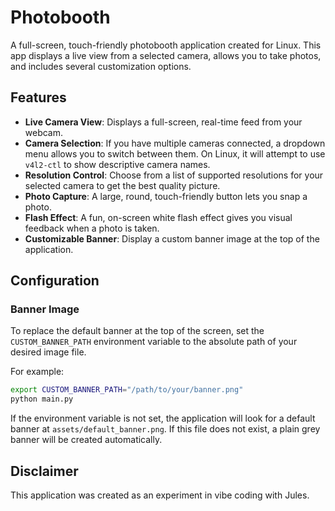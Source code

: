 # Photobooth

A full-screen, touch-friendly photobooth application created for Linux. This app displays a live view from a selected camera, allows you to take photos, and includes several customization options.

## Features

*   **Live Camera View**: Displays a full-screen, real-time feed from your webcam.
*   **Camera Selection**: If you have multiple cameras connected, a dropdown menu allows you to switch between them. On Linux, it will attempt to use `v4l2-ctl` to show descriptive camera names.
*   **Resolution Control**: Choose from a list of supported resolutions for your selected camera to get the best quality picture.
*   **Photo Capture**: A large, round, touch-friendly button lets you snap a photo.
*   **Flash Effect**: A fun, on-screen white flash effect gives you visual feedback when a photo is taken.
*   **Customizable Banner**: Display a custom banner image at the top of the application.

## Configuration

### Banner Image

To replace the default banner at the top of the screen, set the `CUSTOM_BANNER_PATH` environment variable to the absolute path of your desired image file.

For example:
```bash
export CUSTOM_BANNER_PATH="/path/to/your/banner.png"
python main.py
```
If the environment variable is not set, the application will look for a default banner at `assets/default_banner.png`. If this file does not exist, a plain grey banner will be created automatically.

## Disclaimer

This application was created as an experiment in vibe coding with Jules.
